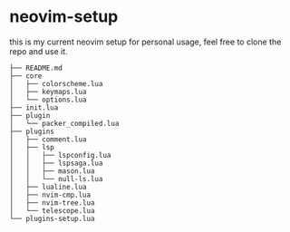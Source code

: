 # neovim-setup

this is my current neovim setup for personal usage, feel free to clone the repo and use it.

```
├── README.md
├── core
│   ├── colorscheme.lua
│   ├── keymaps.lua
│   └── options.lua
├── init.lua
├── plugin
│   └── packer_compiled.lua
├── plugins
│   ├── comment.lua
│   ├── lsp
│   │   ├── lspconfig.lua
│   │   ├── lspsaga.lua
│   │   ├── mason.lua
│   │   └── null-ls.lua
│   ├── lualine.lua
│   ├── nvim-cmp.lua
│   ├── nvim-tree.lua
│   └── telescope.lua
└── plugins-setup.lua
```
